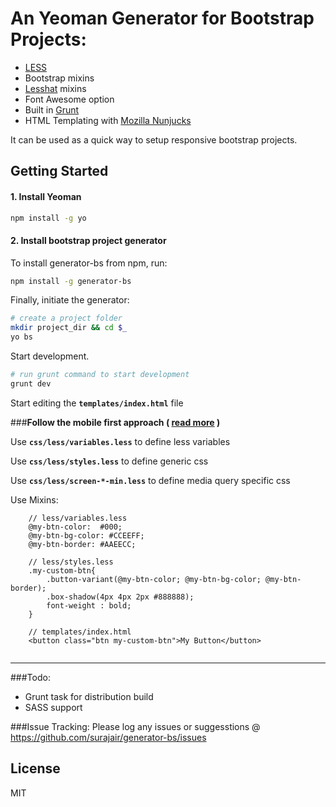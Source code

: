 # An Yeoman Generator for Bootstrap Projects:

 - [LESS](http://lesscss.org/)
 - Bootstrap mixins
 - [Lesshat](http://lesshat.madebysource.com/) mixins
 - Font Awesome option
 - Built in [Grunt](http://gruntjs.com/) 
 - HTML Templating with [Mozilla Nunjucks](http://mozilla.github.io/nunjucks/)

It can be used as a quick way to setup responsive bootstrap projects. 


## Getting Started

#### 1. Install Yeoman

```bash
npm install -g yo
``` 

#### 2. Install bootstrap project generator

To install generator-bs from npm, run:

```bash
npm install -g generator-bs
```

Finally, initiate the generator:

```bash
# create a project folder
mkdir project_dir && cd $_
yo bs
```

Start development.

```bash
# run grunt command to start development
grunt dev
```
Start editing the **```templates/index.html```** file

###**Follow the mobile first approach ( [read more](http://code.tutsplus.com/tutorials/mobile-first-with-bootstrap-3--net-34808) )**

Use **```css/less/variables.less```** to define less variables

Use **```css/less/styles.less```** to define generic css

Use **```css/less/screen-*-min.less```** to define media query specific css

Use Mixins:
```
	// less/variables.less
	@my-btn-color:  #000;
	@my-btn-bg-color: #CCEEFF;
	@my-btn-border: #AAEECC;

	// less/styles.less
	.my-custom-btn{
    	.button-variant(@my-btn-color; @my-btn-bg-color; @my-btn-border);
    	.box-shadow(4px 4px 2px #888888);
    	font-weight : bold;
	}

	// templates/index.html
	<button class="btn my-custom-btn">My Button</button>
	
```

-----------

###Todo: 
- Grunt task for distribution build
- SASS support

###Issue Tracking:
Please log any issues or suggesstions @ https://github.com/surajair/generator-bs/issues

## License

MIT

